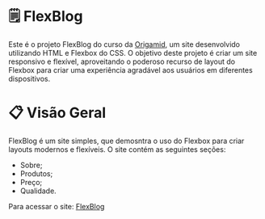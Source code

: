 # 🗒 FlexBlog

Este é o projeto FlexBlog do curso da [Origamid](https://www.origamid.com/),  um site desenvolvido utilizando HTML e Flexbox do CSS. O objetivo deste projeto é criar um site responsivo e flexível, aproveitando o poderoso recurso de layout do Flexbox para criar uma experiência agradável aos usuários em diferentes dispositivos.

# 📋 Visão Geral

FlexBlog é um site simples, que demosntra o uso do Flexbox para criar layouts modernos e flexíveis. O site contém as seguintes seções:
- Sobre;
- Produtos;
- Preço;
- Qualidade.

Para acessar o site: [FlexBlog](https://guilhermeshibuya.github.io/flexblog/)
